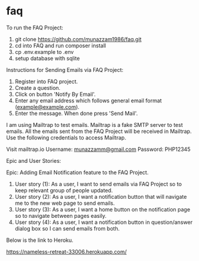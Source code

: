 # faq

To run the FAQ Project:

1. git clone https://github.com/munazzam1986/faq.git
2. cd into FAQ and run composer install
3. cp .env.example to .env
4. setup database with sqlite 

Instructions for Sending Emails via FAQ Project:

1. Register into FAQ project.
2. Create a question.
3. Click on button 'Notify By Email'.
4. Enter any email address which follows general email format (example@example.com).
5. Enter the message. When done press 'Send Mail'.

I am using Mailtrap to test emails. Mailtrap is a fake SMTP server to test emails. All the emails sent from the FAQ Project will be received in Mailtrap. 
Use the following credentials to access Mailtrap.

Visit mailtrap.io
Username: munazzamm@gmail.com
Password: PHP12345

Epic and User Stories:

Epic: Adding Email Notification feature to the FAQ Project.
1. User story (1): As a user, I want to send emails via FAQ Project so to keep relevant group of people updated.
2. User story (2): As a user, I want a notification button that will navigate me to the new web page to send emails.
3. User story (3): As a user, I want a home button on the notification page so to navigate between pages easily.
4. User story (4): As a user, I want a notification button in question/answer dialog box so I can send emails from both.

Below is the link to Heroku.

https://nameless-retreat-33006.herokuapp.com/